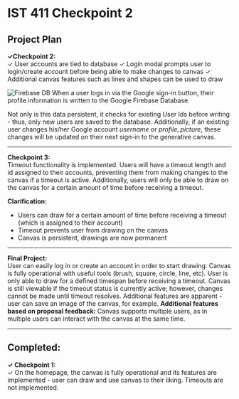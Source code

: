 
# IST 411 Checkpoint 2

## Project Plan
**✓Checkpoint 2:**  
 ✓ User accounts are tied to database
✓ Login modal prompts user to login/create account before being able to make changes to canvas
 ✓ Additional canvas features such as lines and shapes can be used to draw


![Firebase DB](https://image.ibb.co/gzyywn/db.png)
When a user logs in via the Google sign-in button, their profile information is written to the Google Firebase Database.

Not only is this data persistent, it checks for existing User Ids before writing - thus, only new users are saved to the database. Additionally, if an existing user changes his/her Google account *username* or *profile_picture*, these changes will be updated on their next sign-in to the generative canvas.


----------


**Checkpoint 3:**  
Timeout functionality is implemented. Users will have a timeout length and id assigned to their accounts, preventing them from making changes to the canvas if a timeout is active. Additionally, users will only be able to draw on the canvas for a certain amount of time before receiving a timeout.

**Clarification:**
 - Users can draw for a certain amount of time before receiving a timeout (which is assigned to their account)
 - Timeout prevents user from drawing on the canvas
 - Canvas is persistent, drawings are now permanent

----------


**Final Project:**  
User can easily log in or create an account in order to start drawing. Canvas is fully operational with useful tools (brush, square, circle, line, etc). User is only able to draw for a defined timespan before receiving a timeout. Canvas is still viewable if the timeout status is currently active; however, changes cannot be made until timeout resolves. Additional features are apparent - user can save an image of the canvas, for example.
**Additional features based on proposal feedback:**
Canvas supports multiple users, as in multiple users can interact with the canvas at the same time.


----------

## Completed:
**✓ Checkpoint 1:**  
✓ On the homepage, the canvas is fully operational and its features are
   implemented - user can draw and use canvas to their liking.  Timeouts
   are not implemented.
